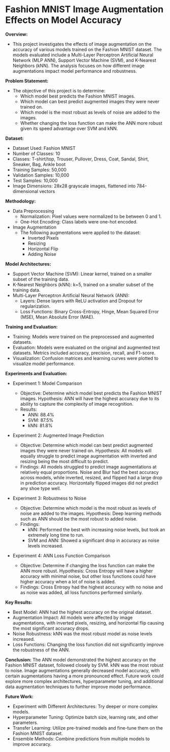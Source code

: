 # Fashion MNIST Image Augmentation Effects on Model Accuracy

**Overview:**
  - This project investigates the effects of image augmentation on the accuracy of various models trained on the Fashion MNIST dataset. The models evaluated include a Multi-Layer Perceptron Artificial Neural Network (MLP ANN), Support Vector Machine (SVM), and K-Nearest Neighbors (kNN). The analysis focuses on how different image augmentations impact model performance and robustness.

**Problem Statement:**
  - The objective of this project is to determine:
    - Which model best predicts the Fashion MNIST images.
    - Which model can best predict augmented images they were never trained on.
    - Which model is the most robust as levels of noise are added to the images.
    - Whether changing the loss function can make the ANN more robust given its speed advantage over SVM and kNN.
    
**Dataset:**
  - Dataset Used: Fashion MNIST
  - Number of Classes: 10
  - Classes: T-shirt/top, Trouser, Pullover, Dress, Coat, Sandal, Shirt, Sneaker, Bag, Ankle boot
  - Training Samples: 50,000
  - Validation Samples: 10,000
  - Test Samples: 10,000
  - Image Dimensions: 28x28 grayscale images, flattened into 784-dimensional vectors

**Methodology:**
  - Data Preprocessing
    - Normalization: Pixel values were normalized to be between 0 and 1.
    - One-Hot Encoding: Class labels were one-hot encoded.
  - Image Augmentation
    - The following augmentations were applied to the dataset:
      - Inverted Pixels
      - Resizing
      - Horizontal Flip
      - Adding Noise

**Model Architectures:**
  - Support Vector Machine (SVM): Linear kernel, trained on a smaller subset of the training data.
  - K-Nearest Neighbors (kNN): k=5, trained on a smaller subset of the training data.
  - Multi-Layer Perceptron Artificial Neural Network (ANN):
    - Layers: Dense layers with ReLU activation and Dropout for regularization.
    - Loss Functions: Binary Cross-Entropy, Hinge, Mean Squared Error (MSE), Mean Absolute Error (MAE).
  
**Training and Evaluation:**
  - Training: Models were trained on the preprocessed and augmented datasets.
  - Evaluation: Models were evaluated on the original and augmented test datasets. Metrics included accuracy, precision, recall, and F1-score.
  - Visualization: Confusion matrices and learning curves were plotted to visualize model performance.

**Experiments and Evaluation:**
  - Experiment 1: Model Comparison
    - Objective: Determine which model best predicts the Fashion MNIST images. Hypothesis: ANN will have the highest accuracy due to its ability to capture the complexity of image recognition.
    - Results:
      - ANN: 88.4%
      - SVM: 87.5%
      - kNN: 81.8%
  - Experiment 2: Augmented Image Prediction
    - Objective: Determine which model can best predict augmented images they were never trained on. Hypothesis: All models will equally struggle to predict image augmentation with inverted and resizing being the most difficult to predict.
    - Findings: All models struggled to predict image augmentations at relatively equal proportions. Noise and Blur had the best accuracy across models, while inverted, resized, and flipped had a large drop in prediction accuracy. Horizontally flipped images did not predict any shoe type well.

  - Experiment 3: Robustness to Noise
    - Objective: Determine which model is the most robust as levels of noise are added to the images. Hypothesis: Deep learning methods such as ANN should be the most robust to added noise.
    - Findings:
      - kNN: Performed the best with increasing noise levels, but took an extremely long time to run.
      - SVM and ANN: Showed a significant drop in accuracy as noise levels increased.

  - Experiment 4: ANN Loss Function Comparison
    - Objective: Determine if changing the loss function can make the ANN more robust. Hypothesis: Cross Entropy will have a higher accuracy with minimal noise, but other loss functions could have higher accuracy when a lot of noise is added.
    - Findings: Cross Entropy had the highest accuracy with no noise and as noise was added, all loss functions performed similarly.

**Key Results:**
  - Best Model: ANN had the highest accuracy on the original dataset.
  - Augmentation Impact: All models were affected by image augmentations, with inverted pixels, resizing, and horizontal flip causing the most significant accuracy drops.
  - Noise Robustness: kNN was the most robust model as noise levels increased.
  - Loss Functions: Changing the loss function did not significantly improve the robustness of the ANN.

**Conclusion:**
The ANN model demonstrated the highest accuracy on the Fashion MNIST dataset, followed closely by SVM. kNN was the most robust to noise. Image augmentations generally decreased model accuracy, with certain augmentations having a more pronounced effect. Future work could explore more complex architectures, hyperparameter tuning, and additional data augmentation techniques to further improve model performance.

**Future Work:**
  - Experiment with Different Architectures: Try deeper or more complex models.
  - Hyperparameter Tuning: Optimize batch size, learning rate, and other parameters.
  - Transfer Learning: Utilize pre-trained models and fine-tune them on the Fashion MNIST dataset.
  - Ensemble Methods: Combine predictions from multiple models to improve accuracy.
